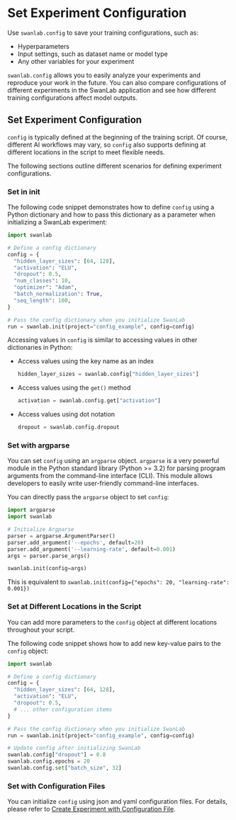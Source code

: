 # Set Experiment Configuration

Use `swanlab.config` to save your training configurations, such as:
- Hyperparameters
- Input settings, such as dataset name or model type
- Any other variables for your experiment

`swanlab.config` allows you to easily analyze your experiments and reproduce your work in the future. You can also compare configurations of different experiments in the SwanLab application and see how different training configurations affect model outputs.

## Set Experiment Configuration

`config` is typically defined at the beginning of the training script. Of course, different AI workflows may vary, so `config` also supports defining at different locations in the script to meet flexible needs.

The following sections outline different scenarios for defining experiment configurations.

### Set in init

The following code snippet demonstrates how to define `config` using a Python dictionary and how to pass this dictionary as a parameter when initializing a SwanLab experiment:

```python
import swanlab

# Define a config dictionary
config = {
  "hidden_layer_sizes": [64, 128],
  "activation": "ELU",
  "dropout": 0.5,
  "num_classes": 10,
  "optimizer": "Adam",
  "batch_normalization": True,
  "seq_length": 100,
}

# Pass the config dictionary when you initialize SwanLab
run = swanlab.init(project="config_example", config=config)
```

Accessing values in `config` is similar to accessing values in other dictionaries in Python:

- Access values using the key name as an index
  ```python
  hidden_layer_sizes = swanlab.config["hidden_layer_sizes"]
  ```
- Access values using the `get()` method
  ```python
  activation = swanlab.config.get["activation"]
  ```
- Access values using dot notation
  ```python
  dropout = swanlab.config.dropout
  ```

### Set with argparse

You can set `config` using an `argparse` object. `argparse` is a very powerful module in the Python standard library (Python >= 3.2) for parsing program arguments from the command-line interface (CLI). This module allows developers to easily write user-friendly command-line interfaces.

You can directly pass the `argparse` object to set `config`:

```python
import argparse
import swanlab

# Initialize Argparse
parser = argparse.ArgumentParser()
parser.add_argument('--epochs', default=20)
parser.add_argument('--learning-rate', default=0.001)
args = parser.parse_args()

swanlab.init(config=args)
```

This is equivalent to `swanlab.init(config={"epochs": 20, "learning-rate": 0.001})`

### Set at Different Locations in the Script

You can add more parameters to the `config` object at different locations throughout your script.

The following code snippet shows how to add new key-value pairs to the `config` object:

```python
import swanlab

# Define a config dictionary
config = {
  "hidden_layer_sizes": [64, 128],
  "activation": "ELU",
  "dropout": 0.5,
  # ... other configuration items
}

# Pass the config dictionary when you initialize SwanLab
run = swanlab.init(project="config_example", config=config)

# Update config after initializing SwanLab
swanlab.config["dropout"] = 0.8
swanlab.config.epochs = 20
swanlab.config.set["batch_size", 32]
```

### Set with Configuration Files

You can initialize `config` using json and yaml configuration files. For details, please refer to [Create Experiment with Configuration File](/en/guide_cloud/experiment_track/create-experiment-by-configfile).